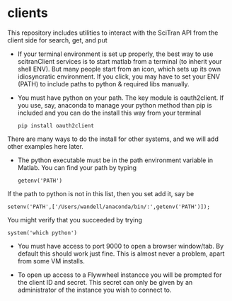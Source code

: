 # clients
This repository includes utilities to interact with the SciTran API from the client side for search, get, and put

* If your terminal environment is set up properly, the best way to use scitranClient services is to start matlab from a terminal (to inherit your shell ENV). But many people start from an icon, which sets up its own idiosyncratic environment. If you click, you may have to set your ENV (PATH) to include paths to python & required libs manually.

* You must have python on your path. The key module is oauth2client.  If you use, say, anaconda to manage your python method than pip is included and you can do the install this way from your terminal
   ```
   pip install oauth2client
   ```
There are many ways to do the install for other systems, and we will add other examples here later.

* The python executable must be in the path environment variable in Matlab.  You can find your path by typing
   ```
   getenv('PATH')
   ```
If the path to python is not in this list, then you set add it, say be
   ```
   setenv('PATH',['/Users/wandell/anaconda/bin/:',getenv('PATH')]);
   ```
You might verify that you succeeded by trying
   ```
   system('which python')
   ```
* You must have access to port 9000 to open a browser window/tab. By default this should work just fine. This is almost never a problem, apart from some VM installs.

* To open up access to a Flywwheel instancce you will be prompted for the client ID and secret. 
This secret can only be given by an administrator of the instance you wish to connect to.

